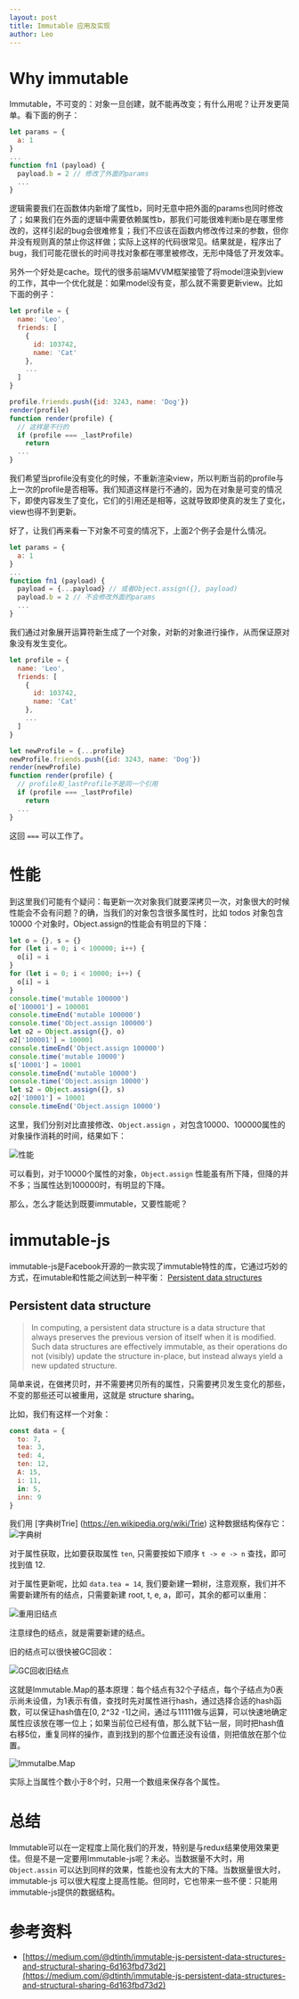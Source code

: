 ```yaml
---
layout: post
title: Immutable 应用及实现
author: Leo
---
```


# Why immutable

Immutable，不可变的：对象一旦创建，就不能再改变；有什么用呢？让开发更简单。看下面的例子：

```javascript
let params = {
  a: 1
}
...
function fn1 (payload) {
  payload.b = 2 // 修改了外面的params
  ...
}
```

逻辑需要我们在函数体内新增了属性b，同时无意中把外面的params也同时修改了；如果我们在外面的逻辑中需要依赖属性b，那我们可能很难判断b是在哪里修改的，这样引起的bug会很难修复；我们不应该在函数内修改传过来的参数，但你并没有规则真的禁止你这样做；实际上这样的代码很常见。结果就是，程序出了bug，我们可能花很长的时间寻找对象都在哪里被修改，无形中降低了开发效率。

另外一个好处是cache。现代的很多前端MVVM框架接管了将model渲染到view的工作，其中一个优化就是：如果model没有变，那么就不需要更新view。比如下面的例子：

```javascript
let profile = {
  name: 'Leo',
  friends: [
    {
      id: 103742,
      name: 'Cat'
    },
    ...
  ]
}

profile.friends.push({id: 3243, name: 'Dog'})
render(profile)
function render(profile) {
  // 这样是不行的
  if (profile === _lastProfile)
    return
  ...
}
```

我们希望当profile没有变化的时候，不重新渲染view，所以判断当前的profile与上一次的profile是否相等。我们知道这样是行不通的，因为在对象是可变的情况下，即使内容发生了变化，它们的引用还是相等，这就导致即使真的发生了变化，view也得不到更新。

好了，让我们再来看一下对象不可变的情况下，上面2个例子会是什么情况。

```javascript
let params = {
  a: 1
}
...
function fn1 (payload) {
  payload = {...payload} // 或者Object.assign({}, payload)
  payload.b = 2 // 不会修改外面的params
  ...
}
```
我们通过对象展开运算符新生成了一个对象，对新的对象进行操作，从而保证原对象没有发生变化。


```javascript
let profile = {
  name: 'Leo',
  friends: [
    {
      id: 103742,
      name: 'Cat'
    },
    ...
  ]
}

let newProfile = {...profile}
newProfile.friends.push({id: 3243, name: 'Dog'})
render(newProfile)
function render(profile) {
  // profile和_lastProfile不是同一个引用
  if (profile === _lastProfile)
    return
  ...
}
```

这回 `===` 可以工作了。

# 性能

到这里我们可能有个疑问：每更新一次对象我们就要深拷贝一次，对象很大的时候性能会不会有问题？的确，当我们的对象包含很多属性时，比如 todos 对象包含 10000 个对象时，Object.assign的性能会有明显的下降：

```javascript
let o = {}, s = {}
for (let i = 0; i < 100000; i++) {
  o[i] = i
}
for (let i = 0; i < 10000; i++) {
  o[i] = i
}
console.time('mutable 100000')
o['100001'] = 100001
console.timeEnd('mutable 100000')
console.time('Object.assign 100000')
let o2 = Object.assign({}, o)
o2['100001'] = 100001
console.timeEnd('Object.assign 100000')
console.time('mutable 10000')
s['10001'] = 10001
console.timeEnd('mutable 10000')
console.time('Object.assign 10000')
let s2 = Object.assign({}, s)
o2['10001'] = 10001
console.timeEnd('Object.assign 10000')
```

这里，我们分别对比直接修改、`Object.assign` ，对包含10000、100000属性的对象操作消耗的时间，结果如下：

![性能](https://raw.githubusercontent.com/leozcx/leozcx.github.io/master/images/immutable1.png)

可以看到，对于10000个属性的对象，`Object.assign` 性能虽有所下降，但降的并不多；当属性达到100000时，有明显的下降。

那么，怎么才能达到既要immutable，又要性能呢？

# immutable-js

immutable-js是Facebook开源的一款实现了immutable特性的库，它通过巧妙的方式，在imutable和性能之间达到一种平衡： [Persistent data structures](https://en.wikipedia.org/wiki/Persistent_data_structure)

## Persistent data structure

> In computing, a persistent data structure is a data structure that always preserves the previous version of itself when it is modified. Such data structures are effectively immutable, as their operations do not (visibly) update the structure in-place, but instead always yield a new updated structure.
	
简单来说，在做拷贝时，并不需要拷贝所有的属性，只需要拷贝发生变化的那些，不变的那些还可以被重用，这就是 structure sharing。

比如，我们有这样一个对象：

```javascript
const data = {
  to: 7,
  tea: 3,
  ted: 4,
  ten: 12,
  A: 15,
  i: 11,
  in: 5,
  inn: 9
}
```
我们用 [字典树Trie] (https://en.wikipedia.org/wiki/Trie) 这种数据结构保存它：
![字典树](https://raw.githubusercontent.com/leozcx/leozcx.github.io/master/images/trie.png)

对于属性获取，比如要获取属性 `ten`, 只需要按如下顺序 `t -> e -> n` 查找，即可找到值 12.

对于属性更新呢，比如 `data.tea = 14`, 我们要新建一颗树，注意观察，我们并不需要新建所有的结点，只需要新建 root, t, e, a，即可，其余的都可以重用：

![重用旧结点](https://raw.githubusercontent.com/leozcx/leozcx.github.io/master/images/trie2.png)

注意绿色的结点，就是需要新建的结点。

旧的结点可以很快被GC回收：

![GC回收旧结点](https://raw.githubusercontent.com/leozcx/leozcx.github.io/master/images/trie3.png)

这就是Immutable.Map的基本原理：每个结点有32个子结点，每个子结点为0表示尚未设值，为1表示有值，查找时先对属性进行hash，通过选择合适的hash函数，可以保证hash值在[0, 2^32 -1]之间，通过与11111做与运算，可以快速地确定属性应该放在哪一位上；如果当前位已经有值，那么就下钻一层，同时把hash值右移5位，重复同样的操作，直到找到的那个位置还没有设值，则把值放在那个位置。

![Immutalbe.Map](https://raw.githubusercontent.com/leozcx/leozcx.github.io/master/images/immutable3.png)

实际上当属性个数小于8个时，只用一个数组来保存各个属性。


# 总结

Immutable可以在一定程度上简化我们的开发，特别是与redux结果使用效果更佳。但是不是一定要用Immutable-js呢？未必。当数据量不大时，用 `Object.assin` 可以达到同样的效果，性能也没有太大的下降。当数据量很大时，immutable-js 可以很大程度上提高性能。但同时，它也带来一些不便：只能用immutable-js提供的数据结构。

# 参考资料

- [https://medium.com/@dtinth/immutable-js-persistent-data-structures-and-structural-sharing-6d163fbd73d2](https://medium.com/@dtinth/immutable-js-persistent-data-structures-and-structural-sharing-6d163fbd73d2)